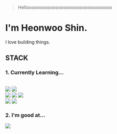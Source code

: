 > Helloooooooooooooooooooooooooooooooo
# I'm Heonwoo Shin.
I love building things.
## STACK
### 1. Currently Learning...
\
<img src="https://img.shields.io/badge/git-2444BE?style=for-the-badge&logo=git">
<img src="https://img.shields.io/badge/unity-000010?style=for-the-badge&logo=unity">
\
<img src="https://img.shields.io/badge/c++-00599C?style=for-the-badge&logo=c%2B%2B">
<img src="https://img.shields.io/badge/javascript-050000?style=for-the-badge&logo=javascript&logoColor=EEEE10">
<img src="https://img.shields.io/badge/Python-1336E0?style=for-the-badge&logo=python&logoColor=E0E010">
\
<img src="https://img.shields.io/badge/🇬🇧english-101560?style=for-the-badge">
<img src="https://img.shields.io/badge/🇩🇪german-CA0505?style=for-the-badge"> 

### 2. I'm good at...
<img src="https://img.shields.io/badge/🇰🇷korean-EEEEDD?style=for-the-badge">

